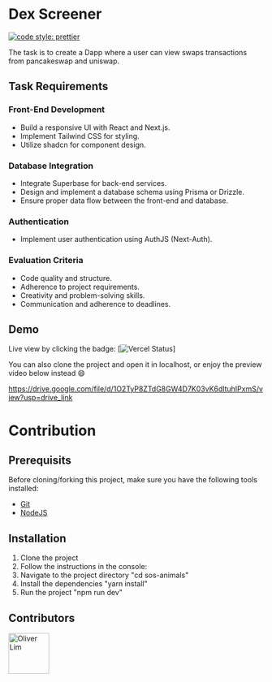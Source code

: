 # Dex Screener

[![code style: prettier](https://img.shields.io/badge/code_style-prettier-ff69b4.svg?style=flat-square)](https://github.com/prettier/prettier)

The task is to create a Dapp where a user can view  swaps transactions from pancakeswap and uniswap.

## Task Requirements
### Front-End Development
- Build a responsive UI with React and Next.js.
- Implement Tailwind CSS for styling.
- Utilize shadcn for component design.

### Database Integration
- Integrate Superbase for back-end services.
- Design and implement a database schema using Prisma or Drizzle.
- Ensure proper data flow between the front-end and database.

### Authentication
- Implement user authentication using AuthJS (Next-Auth).

### Evaluation Criteria
- Code quality and structure.
- Adherence to project requirements.
- Creativity and problem-solving skills.
- Communication and adherence to deadlines.


## Demo

Live view by clicking the badge: [![Vercel Status](https://test-trial-oliver.vercel.app/)]

You can also clone the project and open it in localhost, or enjoy the preview
video below instead :smile:

https://drive.google.com/file/d/1O2TyP8ZTdG8GW4D7K03vK6dltuhIPxmS/view?usp=drive_link

# Contribution

## Prerequisits

Before cloning/forking this project, make sure you have the following tools installed:

- [Git](https://git-scm.com/downloads)
- [NodeJS](https://nodejs.org/en/download/)

## Installation

1. Clone the project
2. Follow the instructions in the console:
3. Navigate to the project directory "cd sos-animals"
4. Install the dependencies "yarn install"
5. Run the project "npm run dev"

## Contributors

[//]: contributor-faces

<a href="https://github.com/Oliver-Lim-FullStackDev"><img src="https://avatars.githubusercontent.com/u/164778306?v=4" title="Oliver Lim" width="80" height="80"></a>

[//]: contributor-faces
